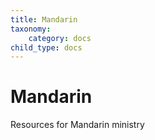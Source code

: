```yaml
---
title: Mandarin
taxonomy:
    category: docs
child_type: docs
---
```


# Mandarin

Resources for Mandarin ministry


